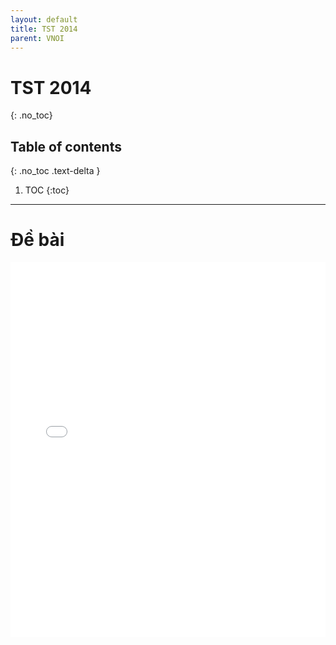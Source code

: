 ```yaml
---
layout: default
title: TST 2014
parent: VNOI
---
```

# TST 2014
{: .no_toc}

## Table of contents
{: .no_toc .text-delta }

1. TOC
{:toc}

----

# Đề bài

<embed src="/cpl/assets/posts/vnoi/tst2014/problems.pdf" width="100%" height="600px">